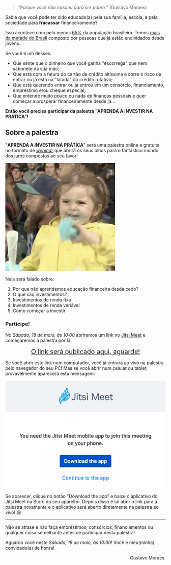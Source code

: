 > _"Porque você não nasceu para ser pobre."_
> (Gustavo Moraes)

Sabia que você pode ter sido educado(a) pela sua família, escola, e pela sociedade para **fracassar** financeiramente?

Isso acontece com pelo menos [65%](https://exame.abril.com.br/seu-dinheiro/brasil-e-o-74o-em-ranking-global-de-educacao-financeira) da população brasileira. Temos [mais da metade do Brasil](http://agenciabrasil.ebc.com.br/economia/noticia/2019-03/endividamento-e-inadimplencia-das-familias-crescem-em-janeiro) composto por pessoas que já estão endividados desde jovens.

Se você é um desses:

* Que sente que o dinheiro que você ganha "escorrega" que nem sabonete da sua mão;
* Que está com a fatura do cartão de crédito altíssima e corre o risco de entrar ou já está na "latada" do crédito rotativo;
* Que está querendo entrar ou já entrou em um consórcio, financiamento, empréstimo e/ou cheque especial;
* Que entende muito pouco ou nada de finanças pessoais e quer começar a prosperar financeiramente desde já...

**Então você precisa participar da palestra "APRENDA A INVESTIR NA PRÁTICA"!**

## Sobre a palestra

"**APRENDA A INVESTIR NA PRÁTICA**" será uma palestra online e gratuita no formato de [_webinar_](https://pt.m.wikipedia.org/wiki/Webinar) que abrirá os seus olhos para o fantástico mundo dos juros compostos ao seu favor!

![excited](assets/images/excited.gif)

Nela será falado sobre:

1. Por que não aprendemos educação financeira desde cedo?
2. O que são investimentos?
3. Investimentos de renda fixa
4. Investimentos de renda variável
5. Como começar a investir

### Participe!

No *Sábado, 18 de maio, às 10:00* abriremos um link no [Jitsi Meet](https://meet.jit.si) e começaremos a palestra por lá.

[<center><big><big>O link será publicado aqui, aguarde!</big></big></center>](#)

Se você abrir este link num computador, você já entrará ao vivo na palestra pelo navegador do seu PC! Mas se você abrir num celular ou tablet, provavelmente aparecerá esta mensagem:

![jitsi-meet-in-smartphone](assets/images/jitsi-meet-in-smartphone.png)

Se aparecer, clique no botão "Download the app" e baixe o aplicativo do Jitsi Meet na Store do seu aparelho. Depois disso é só abrir o link para a palestra novamente e o aplicativo será aberto diretamente na palestra ao vivo! 😃

------------

Não se atrase e não faça empréstimos, consórcios, financiamentos ou qualquer coisa semelhante antes de participar desta palestra!

Aguardo você neste *Sábado, 18 de maio, às 10:00*! Você é meu(minha) convidado(a) de honra!

<p style="text-align: right;">Gustavo Moraes.</p>